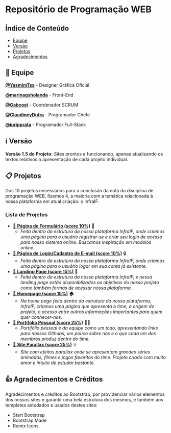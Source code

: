 # Repositório de Programação WEB

## Índice de Conteúdo
- [Equipe](#equipe)
- [Versão](#versão)
- [Projetos](#projetos)
- [Agradecimentos](#agradecimentos-e-créditos)

## :busts_in_silhouette:	Equipe

[**@YasmimTss**](https://github.com/YasmimTss) - Designer Gráfica Oficial

[**@marinagsholanda**](https://github.com/marinagsholanda) - Front-End

[**@Gabcost**](https://github.com/Gabcost) - Coordenador SCRUM

[**@ClaudineyDutra**](https://github.com/ClaudineyDutra) - Programador Chefe

[**@iuripprata**](https://github.com/iuripprata) - Programador Full-Stack

## :information_source:	Versão
**Versão 1.5 do Projeto:**
  Sites prontos e funcionando, apenas atualizando os textos relativos a apresentação de cada projeto individual.

## :clipboard: Projetos
Dos 10 projetos necessários para a conclusão da nota da disciplina de programação WEB, fizemos 4, a maioria com a temática relacionada à nossa plataforma em atual criação: o InfraIF.
### Lista de Projetos
- [:pushpin:	**Página de Formulário (score 10%)**](/Projeto01/readme.md) :card_index:
  - _Feita dentro da estrutura da nossa plataforma InfraIF, onde criamos uma página para o usuário registrar-se e criar seu login de acesso para nosso sistema online. Buscamos inspiração em modelos online._
- [:pushpin:	**Página de Login/Cadastro de E-mail (score 10%)**](/Projeto02/readme.md) :lock:
  - _Feita dentro da estrutura da nossa plataforma InfraIF, onde criamos uma página para o usuário logar em sua conta já existente._
- [:pushpin: 	**Landing Page (score 15%)**](/Projeto03/readme.md) :email:
  - _Feita dentro da estrutura da nossa plataforma InfraIF, e nessa landing page estão disponiblizados os objetivos do nosso projeto como também formas de acessar nossa plataforma._
- [:pushpin:	**Homepage (score 15%)**](/Projeto04/readme.md ) :house:
  - _Na home page feita dentro da estrutura da nossa plataforma, InfraIF, criamos uma página que apresenta o time, a origem do projeto, o acesso entre outras informações importantes para quem quer conhecer-nos._
- [:pushpin:	**Portifólio Pessoal (score 25%)**](/Projeto05/readme.md)  :office_worker:
  - _Portifólio pessoal e da equipe como um todo, apresentando links para nossos Githubs, um pouco sobre nós e o que cada um dos membros produz dentro do time._
- [:pushpin:	**Site Parallax (score 25%)**](/Projeto06/readme.md)  :sparkle:
  - _Site com efeitos parallax onde se apresentam grandes séries animadas, filmes e jogos favoritos do time. Projeto criado com muito amor e intuito de estudar bastante._

## :+1: Agradecimentos e Créditos
Agradecimentos e créditos ao Bootstrap, por providenciar vários elementos dos nossos sites e garantir uma bela estrutura dos mesmos, e também aos templates estudados e usados destes sites:
  - Start Bootstrap
  - Bootstrap Made
  - Remix Icons